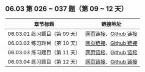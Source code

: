 ## 06.03 第 026 ~ 037 题（第 09 ~ 12 天）

| 章节标题                               | 链接地址                                                     |
| -------------------------------------- | ------------------------------------------------------------ |
| 06.03.01 练习题目（第 09 天） | [网页链接](https://datawhalechina.github.io/leetcode-notes/#/ch06/06.03/06.03.01-Exercises)、[Github 链接](https://github.com/datawhalechina/leetcode-notes/blob/main/docs/ch06/06.03/06.03.01-Exercises.md) |
| 06.03.02 练习题目（第 10 天） | [网页链接](https://datawhalechina.github.io/leetcode-notes/#/ch06/06.03/06.03.02-Exercises)、[Github 链接](https://github.com/datawhalechina/leetcode-notes/blob/main/docs/ch06/06.03/06.03.02-Exercises.md) |
| 06.03.03 练习题目（第 11 天） | [网页链接](https://datawhalechina.github.io/leetcode-notes/#/ch06/06.03/06.03.03-Exercises)、[Github 链接](https://github.com/datawhalechina/leetcode-notes/blob/main/docs/ch06/06.03/06.03.03-Exercises.md) |
| 06.03.04 练习题目（第 12 天） | [网页链接](https://datawhalechina.github.io/leetcode-notes/#/ch06/06.03/06.03.04-Exercises)、[Github 链接](https://github.com/datawhalechina/leetcode-notes/blob/main/docs/ch06/06.03/06.03.04-Exercises.md) |
